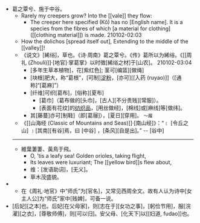 - 葛之覃兮、施于中谷。
    - Rarely my creepers grow? Into the [[vale]] they flow:
        - The creeper here specified (Kŏ) has no [English name]. It is a species from the fibres of which [a material for clothing]([[clothing material]]) is made.
210102-02:03
    - How the dolichos [spread itself out], Extending to the middle of the [[valley]]!
    - 《说文》[絺绤]，草也。《诗·周南》葛之覃兮。《传》葛所以为絺绤。《[[周礼 (Zhouli)]]·[地官]·掌葛掌》以时徵[絺绤之材]于[山农]。
210102-03:04
        - [多年生草本植物]，花[紫红色]; 茎可[编篮][做绳]
        - [块根]肥大，称“葛根”，[可制][淀粉]([[starch]])，[亦可][[入药 (ruyao)]]（[通称]“[葛麻]”）
        - [纤维]可织[葛布]，[俗称][夏布]
            - [葛巾]（葛布做的[头巾]，[古人][不分贵贱][常服]）。
            - [表面有花纹]的[纺织品]([[textile]])，[用丝做经]，[棉线]或[麻线]等[做纬]。
        - 其[藤蔓]亦可[制鞋]（即[葛屦]），[夏日][穿用]。 `～履`
    - 《[[山海经 (Classic of Mountains and Seas)]]·[南山经]》：“﹝ [令丘之山] ﹞[其南][有谷]焉，曰 [中谷] ，[条风][自是出]。” -- [谷中]
    - ---
    - 維葉萋萋、黃鳥于飛。 
        - O, ’tis a leafy sea! Golden orioles, taking flight,
        - Its leaves were luxuriant; The [[yellow bird]]s flew about,
        - 维：[发语助词]，[无义]。
        - 草木茂盛貌。
- * 在《周礼·地官》中“师氏”为[官名]，又常见西周全文。故有人认为诗中[女主人公]为“师氏”家中[贱婢]，可备一说。
- [后妃][之本]也。后妃[在父母家]，则[志在于][女功之事]，[躬俭节用]，服[浣濯][之衣]，[尊敬师傅]，则[可以归]。安父母、[化天下]以[[妇道, fudao]]也。
